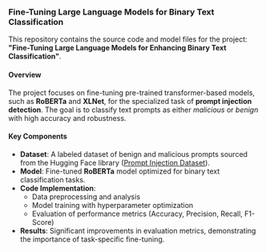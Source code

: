 ### **Fine-Tuning Large Language Models for Binary Text Classification**  

This repository contains the source code and model files for the project:  
**"Fine-Tuning Large Language Models for Enhancing Binary Text Classification"**.  

#### **Overview**  
The project focuses on fine-tuning pre-trained transformer-based models, such as **RoBERTa** and **XLNet**, for the specialized task of **prompt injection detection**. The goal is to classify text prompts as either *malicious* or *benign* with high accuracy and robustness.  

#### **Key Components**  
- **Dataset**: A labeled dataset of benign and malicious prompts sourced from the Hugging Face library ([Prompt Injection Dataset](https://huggingface.co/datasets/deepset/prompt-injections)).  
- **Model**: Fine-tuned **RoBERTa** model optimized for binary text classification tasks.  
- **Code Implementation**:  
    - Data preprocessing and analysis  
    - Model training with hyperparameter optimization  
    - Evaluation of performance metrics (Accuracy, Precision, Recall, F1-Score)  
- **Results**: Significant improvements in evaluation metrics, demonstrating the importance of task-specific fine-tuning.

